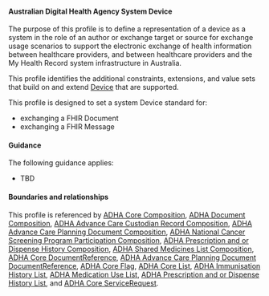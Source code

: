 #### Australian Digital Health Agency System Device
The purpose of this profile is to define a representation of a device as a system in the role of an author or exchange target or source for exchange usage scenarios to support the electronic exchange of health information between healthcare providers, and between healthcare providers and the My Health Record system infrastructure in Australia.

This profile identifies the additional constraints, extensions, and value sets that build on and extend [Device](http://hl7.org/fhir/R4/device.html) that are supported. 

This profile is designed to set a system Device standard for:
* exchanging a FHIR Document
* exchanging a FHIR Message

#### Guidance
The following guidance applies:
* TBD


#### Boundaries and relationships
This profile is referenced by 
[ADHA Core Composition](StructureDefinition-dh-composition-core-1.html), 
[ADHA Document Composition](StructureDefinition-dh-composition-document-1.html), 
[ADHA Advance Care Custodian Record Composition](StructureDefinition-dh-composition-document-1.html), 
[ADHA Advance Care Planning Document Composition](StructureDefinition-dh-composition-document-1.html), 
[ADHA National Cancer Screening Program Participation Composition](StructureDefinition-dh-composition-ncspp-1.html), 
[ADHA Prescription and or Dispense History Composition](StructureDefinition-dh-composition-pdl-1.html), 
[ADHA Shared Medicines List Composition](StructureDefinition-dh-composition-sml-1.html), 
[ADHA Core DocumentReference](StructureDefinition-dh-documentreference-core-1.html), 
[ADHA Advance Care Planning Document DocumentReference](StructureDefinition-dh-documentreference-acp-1.html), 
[ADHA Core Flag](StructureDefinition-dh-flag-core-1.html), 
[ADHA Core List](StructureDefinition-dh-list-core-1.html), 
[ADHA Immunisation History List](StructureDefinition-dh-list-immunization-1.html), 
[ADHA Medication Use List](StructureDefinition-dh-list-medication-use-1.html), 
[ADHA Prescription and or Dispense History List](StructureDefinition-dh-list-medication-use-1.html), and 
[ADHA Core ServiceRequest](StructureDefinition-dh-servicerequest-core-1.html).
